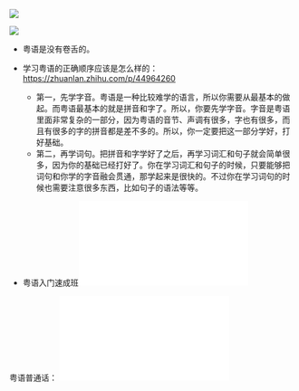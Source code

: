 ![](note/files/Pasted%20image%2020231112025217.png)

![](note/files/Pasted%20image%2020231112093144.png)
- 粤语是没有卷舌的。


- 学习粤语的正确顺序应该是怎么样的： https://zhuanlan.zhihu.com/p/44964260
	- 第一，先学字音。粤语是一种比较难学的语言，所以你需要从最基本的做起。而粤语最基本的就是拼音和字了。所以，你要先学字音。字音是粤语里面非常复杂的一部分，因为粤语的音节、声调有很多，字也有很多，而且有很多的字的拼音都是差不多的。所以，你一定要把这一部分学好，打好基础。
	- 第二，再学词句。把拼音和字学好了之后，再学习词汇和句子就会简单很多，因为你的基础已经打好了。你在学习词汇和句子的时候，只要能够把词句和你学的字音融会贯通，那学起来是很快的。不过你在学习词句的时候也需要注意很多东西，比如句子的语法等等。
- 粤语入门速成班![](note/files/粤语入门速成班_9787560324593.pdf)

粤语普通话： ![](note/files/by.pdf)
